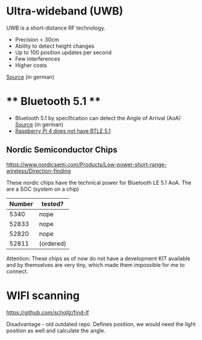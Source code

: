 # **Ultra-wideband (UWB)**

UWB is a short-distance RF technology. 

* Precision < 30cm
* Ability to detect height changes
* Up to 100 position updates per second
* Few interferences
* Higher costs 

[Source](https://www.industry-of-things.de/indoor-positionsbestimmung-ortungstechniken-im-vergleich-a-632311/) (in german)

# ** Bluetooth 5.1 **

* Bluetooth 5.1 by specification can detect the Angle of Arrival (AoA)
[Source](https://www.industry-of-things.de/bluetooth-51-richtungserkennung-mit-angle-of-arrival-a-919815/) (in german)
* [Raspberry Pi 4 does not have BTLE 5.1](https://www.raspberrypi.org/forums/viewtopic.php?t=257718)

## Nordic Semiconductor Chips

https://www.nordicsemi.com/Products/Low-power-short-range-wireless/Direction-finding

These nordic chips have the technical power for Bluetooth LE 5.1 AoA. The are a SOC (system on a chip)

Number | tested?
--- | --- 
5340 | nope
52833 | nope
52820 | nope
52811 | (ordered)

Attention: These chips as of now do not have a development KIT available and by themselves are very tiny,
which made them impossible for me to connect.

# WIFI scanning

https://github.com/schollz/find-lf

Disadvantage - old outdated repo. Defines position, we would need the light position as well and calculate the angle.
